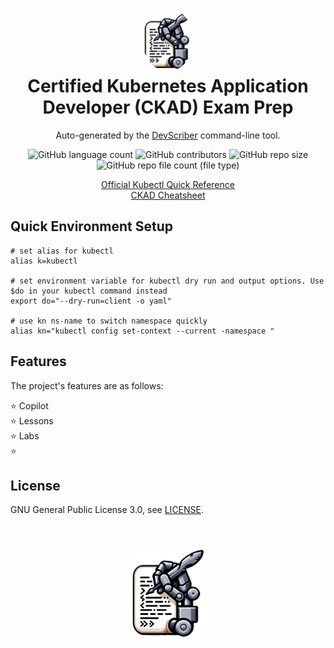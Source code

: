 <h1 align="center" style="border-bottom: none">
    <a href="https://github.com/WhitneyLampkin/devscriber" target="_blank">
        <img alt="" src="https://github.com/WhitneyLampkin/devscriber/blob/main/assets/Designer.png?raw=true" style="border-radius: 50%; height: 100px;">
    </a>
    <br>
    Certified Kubernetes Application Developer (CKAD) Exam Prep
</h1>

<p align="center">
    Auto-generated by the <a href="https://github.com/WhitneyLampkin/devscriber" target="_blank">DevScriber</a> command-line tool.
</p>

<div align="center">

![GitHub language count](https://img.shields.io/github/languages/count/WhitneyLampkin/devscriber?label=Languages)
![GitHub contributors](https://img.shields.io/github/contributors/WhitneyLampkin/devscriber?label=Contributors&color=yellow)
![GitHub repo size](https://img.shields.io/github/repo-size/WhitneyLampkin/devscriber?label=Repo%20Size&color=teal)
![GitHub repo file count (file type)](https://img.shields.io/github/directory-file-count/WhitneyLampkin/devscriber?label=Files&color=purple)

[Official Kubectl Quick Reference](https://kubernetes.io/docs/reference/kubectl/quick-reference/) <br />
[CKAD Cheatsheet](https://gist.github.com/WhitneyLampkin/2c2bca9b91ef66ce6d91662f44da1a30)

</div>

## Quick Environment Setup
```shell
# set alias for kubectl
alias k=kubectl

# set environment variable for kubectl dry run and output options. Use $do in your kubectl command instead
export do="--dry-run=client -o yaml"

# use kn ns-name to switch namespace quickly
alias kn="kubectl config set-context --current -namespace "
```

## Features

The project's features are as follows:

⭐ Copilot
<br />
⭐ Lessons
<br />
⭐ Labs
<br />
⭐ 

## License

GNU General Public License 3.0, see [LICENSE](./LICENSE).

<h1 align="center" style="border-bottom: none; margin-top: 50px;">
    <a href="https://github.com/WhitneyLampkin/devscriber" target="_blank">
        <img alt="" src="https://github.com/WhitneyLampkin/devscriber/blob/main/assets/Designer.png?raw=true" style="border-radius: 5%; height: 150px;">
    </a>
</h1>
